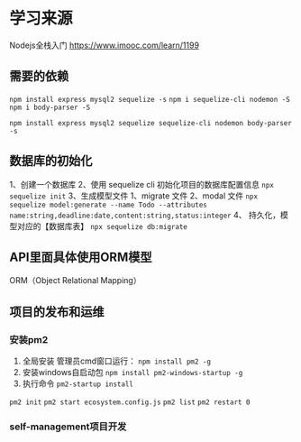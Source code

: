 # 学习来源

Nodejs全栈入门
<https://www.imooc.com/learn/1199>

## 需要的依赖

`npm install express mysql2 sequelize -s`
`npm i sequelize-cli nodemon -S`
`npm i body-parser -S`

<!-- 合并为一个是 -->
`npm install express mysql2 sequelize sequelize-cli nodemon body-parser -s`

## 数据库的初始化

1、创建一个数据库
2、使用 sequelize cli 初始化项目的数据库配置信息
`npx sequelize init`
3、生成模型文件
  1、migrate 文件
  2、modal 文件
  `npx sequelize model:generate --name Todo --attributes name:string,deadline:date,content:string,status:integer`
4、 持久化，模型对应的【数据库表】
  `npx sequelize db:migrate`

## API里面具体使用ORM模型

ORM（Object Relational Mapping）

## 项目的发布和运维

### 安装pm2

1) 全局安装
管理员cmd窗口运行：
`npm install pm2 -g`
2) 安装windows自启动包
`npm install pm2-windows-startup -g`
3) 执行命令
`pm2-startup install`

`pm2 init`
`pm2 start ecosystem.config.js`
`pm2 list`
`pm2 restart 0`

### self-management项目开发
